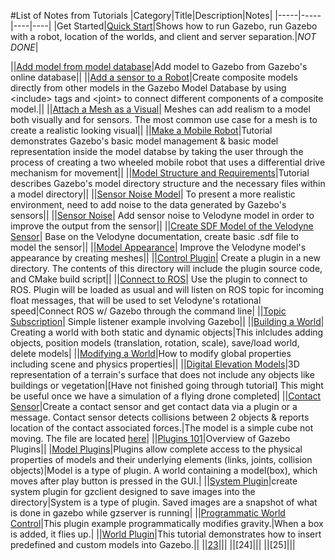 #List of Notes from Tutorials
|Category|Title|Description|Notes|
|-----|-----|----|----|
|Get Started|[Quick Start][23]|Shows how to run Gazebo, run Gazebo with a robot, location of the worlds, and client and server separation.|*NOT DONE*|

[23]: gazebo_notes/quick_start.md


||[Add model from model database][1]|Add model to Gazebo from Gazebo's online database||
||[Add a sensor to a Robot][2]|Create composite models directly from other models in the Gazebo Model Database by using \<include> tags and \<joint> to connect different components of a composite model.||
||[Attach a Mesh as a Visual][3]| Meshes can add realism to a model both visually and for sensors. The most common use case for a mesh is to create a realistic looking visual||
||[Make a Mobile Robot][4]|Tutorial demonstrates Gazebo's basic model management & basic model representation inside the model databse by taking the user through the process of creating a two wheeled mobile robot that uses a differential drive mechanism for movement||
||[Model Structure and Requirements][5]|Tutorial describes Gazebo's model directory structure and the necessary files within a model directory||
||[Sensor Noise Model][6]| To present a more realistic environment, need to add noise to the data generated by Gazebo's sensors||
||[Sensor Noise][7]| Add sensor noise to Velodyne model in order to improve the output from the sensor||
||[Create SDF Model of the Velodyne Sensor][8]| Base on the Velodyne documentation, create basic .sdf file to model the sensor||
||[Model Appearance][9]| Improve the Velodyne model's appearance by creating meshes||
||[Control Plugin][10]| Create a plugin in a new directory. The contents of this directory will include the plugin source code, and CMake build script||
||[Connect to ROS][11]| Use the plugin to connect to ROS. Plugin will be loaded as usual and will listen on ROS topic for incoming float messages, that will be used to set Velodyne's rotational speed|Connect ROS w/ Gazebo through the command line|
||[Topic Subscription][12]| Simple listener example involving Gazebo||
||[Building a World][13]| Creating a world with both static and dynamic objects|This inlcludes adding objects, position models (translation, rotation, scale), save/load world, delete models|
||[Modifying a World][14]|How to modify global properties including scene and physics properties||
||[Digital Elevation Models][15]|3D representation of a terrain's surface that does not include any objects like buildings or vegetation|[Have not finished going through tutorial] This might be useful once we have a simulation of a flying drone completed|
||[Contact Sensor][16]|Create a contact sensor and get contact data via a plugin or a message. Contact sensor detects collisions between 2 objects & reports location of the contact associated forces.|The model is a simple cube not moving. The file are located [here][17]|
||[Plugins 101][18]|Overview of Gazebo Plugins||
|[Model Plugins][19]|Plugins allow complete access to the physical properties of models and their underlying elements (links, joints, collision objects)|Model is a type of plugin. A world containing a model(box), which moves after play button is pressed in the GUI.|
||[System Plugin][20]|create system plugin for gzclient designed to save images into the directory|System is a type of plugin. Saved images are a snapshot of what is done in gazebo while gzserver is running|
||[Programmatic World Control][21]|This plugin example programmatically modifies gravity.|When a box is added, it flies up.|
||[World Plugin][22]|This tutorial demonstrates how to insert predefined and custom models into Gazebo.||
||[23]|||
||[24]|||
||[25]|||


[1]: gazebo_notes/add_model_from_model_database.md
[2]: gazebo_notes/add_sensor_to_robot.md
[3]: gazebo_notes/attach_meshes_notes.md
[4]: gazebo_notes/make_a_mobile_robot.md
[5]: gazebo_notes/model_structure_and_requirements_notes.md
[6]: gazebo_notes/sensor_noise_model_info.md
[7]: gazebo_notes/sensor_noise.md
[8]: gazebo_notes/velodyne_gazebo.md
[9]: gazebo_notes/model_appearance_notes.md
[10]: gazebo_notes/control_plugin.md
[11]: gazebo_notes/connect_to_ROS.md
[12]: gazebo_notes/topics_subscription.md
[13]: gazebo_notes/building-a-world.md
[14]: gazebo_notes/modifying-world.md
[15]: gazebo_notes/digital_elevation_models.md 
[16]: gazebo_notes/contact_sensor.md
[17]: gazebo_contact_tutorial
[18]: gazebo_notes/plugins.md
[19]: gazebo_notes/model_plugin.md
[20]: gazebo_notes/system_plugin.md
[21]: gazebo_notes/world_control.md 
[22]: gazebo_notes/world_plugins.md 
